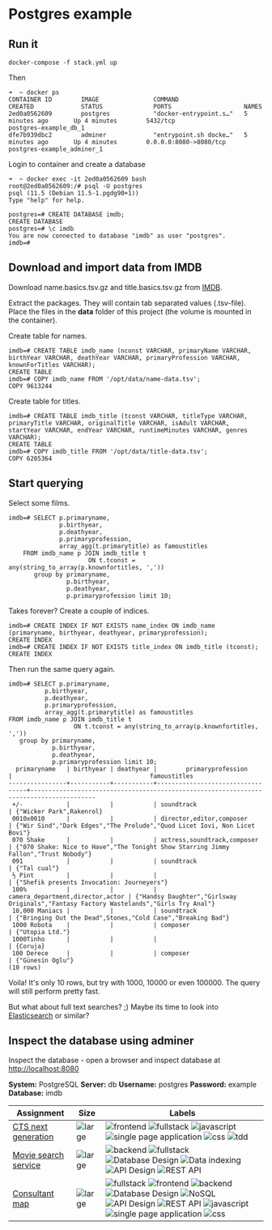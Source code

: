 # Postgres example

## Run it
    docker-compose -f stack.yml up

Then

    ➜  ~ docker ps
    CONTAINER ID        IMAGE               COMMAND                  CREATED             STATUS              PORTS                    NAMES
    2ed0a0562609        postgres            "docker-entrypoint.s…"   5 minutes ago       Up 4 minutes        5432/tcp                 postgres-example_db_1
    dfe7b939dbc2        adminer             "entrypoint.sh docke…"   5 minutes ago       Up 4 minutes        0.0.0.0:8080->8080/tcp   postgres-example_adminer_1

Login to container and create a database

    ➜  ~ docker exec -it 2ed0a0562609 bash
    root@2ed0a0562609:/# psql -U postgres
    psql (11.5 (Debian 11.5-1.pgdg90+1))
    Type "help" for help.
    
    postgres=# CREATE DATABASE imdb;
    CREATE DATABASE
    postgres=# \c imdb
    You are now connected to database "imdb" as user "postgres".
    imdb=#

## Download and import data from IMDB
Download name.basics.tsv.gz and title.basics.tsv.gz from [IMDB](https://datasets.imdbws.com/).

Extract the packages. They will contain tab separated values (.tsv-file).
Place the files in the __data__ folder of this project (the volume is mounted in the container).

Create table for names.

    imdb=# CREATE TABLE imdb_name (nconst VARCHAR, primaryName VARCHAR, birthYear VARCHAR, deathYear VARCHAR, primaryProfession VARCHAR, knownForTitles VARCHAR);
    CREATE TABLE
    imdb=# COPY imdb_name FROM '/opt/data/name-data.tsv';
    COPY 9613244
    
Create table for titles.

    imdb=# CREATE TABLE imdb_title (tconst VARCHAR, titleType VARCHAR, primaryTitle VARCHAR, originalTitle VARCHAR, isAdult VARCHAR, startYear VARCHAR, endYear VARCHAR, runtimeMinutes VARCHAR, genres VARCHAR);
    CREATE TABLE
    imdb=# COPY imdb_title FROM '/opt/data/title-data.tsv';
    COPY 6205364

## Start querying
Select some films.  

    imdb=# SELECT p.primaryname,
                  p.birthyear,
                  p.deathyear,
                  p.primaryprofession,
                  array_agg(t.primarytitle) as famoustitles
        FROM imdb_name p JOIN imdb_title t
                          ON t.tconst = any(string_to_array(p.knownfortitles, ','))
           group by primaryname,
                    p.birthyear,
                    p.deathyear,
                    p.primaryprofession limit 10;
                    
Takes forever? Create a couple of indices.                     

    imdb=# CREATE INDEX IF NOT EXISTS name_index ON imdb_name (primaryname, birthyear, deathyear, primaryprofession);
    CREATE INDEX
    imdb=# CREATE INDEX IF NOT EXISTS title_index ON imdb_title (tconst);
    CREATE INDEX

Then run the same query again.

    imdb=# SELECT p.primaryname,
              p.birthyear,
              p.deathyear,
              p.primaryprofession,
              array_agg(t.primarytitle) as famoustitles
    FROM imdb_name p JOIN imdb_title t
                      ON t.tconst = any(string_to_array(p.knownfortitles, ','))
       group by primaryname,
                p.birthyear,
                p.deathyear,
                p.primaryprofession limit 10;
      primaryname   | birthyear | deathyear |        primaryprofession         |                                      famoustitles
    ----------------+-----------+-----------+----------------------------------+----------------------------------------------------------------------------------------
     +/-            |           |           | soundtrack                       | {"Wicker Park",Rakenrol}
     0010x0010      |           |           | director,editor,composer         | {"Wir Sind","Dark Edges","The Prelude","Quod Licet Iovi, Non Licet Bovi"}
     070 Shake      |           |           | actress,soundtrack,composer      | {"070 Shake: Nice to Have","The Tonight Show Starring Jimmy Fallon","Trust Nobody"}
     091            |           |           | soundtrack                       | {"Tal cual"}
     ½ Pint         |           |           |                                  | {"Shefik presents Invocation: Journeyers"}
     100%           |           |           | camera_department,director,actor | {"Handsy Daughter","Girlsway Originals","Fantasy Factory Wastelands","Girls Try Anal"}
     10,000 Maniacs |           |           | soundtrack                       | {"Bringing Out the Dead",Stones,"Cold Case","Breaking Bad"}
     1000 Robota    |           |           | composer                         | {"Utopia Ltd."}
     1000Tinho      |           |           |                                  | {Coruja}
     100 Derece     |           |           | composer                         | {"Günesin Oglu"}
    (10 rows)
    
Voila! It's only 10 rows, but try with 1000, 10000 or even 100000. The query will still perform pretty fast. 

But what about full text searches? ;) Maybe its time to look into [Elasticsearch](https://www.elastic.co) or similar?

## Inspect the database using adminer 
Inspect the database - open a browser and inspect database at [http://localhost:8080](http://localhost:8080)
    
__System:__ PostgreSQL 
__Server:__ db
__Username:__ postgres 
__Password:__ example
__Database:__ imdb

Assignment | Size | Labels
--- | --- | ---
[CTS next generation](https://github.com/cygni/competence/tree/master/cts-nextgen) | ![large](https://img.shields.io/badge/size-large-red.svg?longCache=true&style=flat)  | ![frontend](https://img.shields.io/badge/Frontend-blueviolet.svg?longCache=true&style=flat) ![fullstack](https://img.shields.io/badge/Fullstack-red.svg?longCache=true&style=flat) ![javascript](https://img.shields.io/badge/JavaScript-informational.svg?longCache=true&style=flat) ![single page application](https://img.shields.io/badge/Single_Page_Application-important.svg?longCache=true&style=flat) ![css](https://img.shields.io/badge/CSS-9cf.svg?longCache=true&style=flat) ![tdd](https://img.shields.io/badge/Test_Driven_Development-success.svg?longCache=true&style=flat)
[Movie search service](https://github.com/cygni/competence/tree/master/movie-search-service) | ![large](https://img.shields.io/badge/size-large-red.svg?longCache=true&style=flat) | ![backend](https://img.shields.io/badge/Backend-blue.svg?longCache=true&style=flat) ![fullstack](https://img.shields.io/badge/Fullstack-red.svg?longCache=true&style=flat) ![Database Design](https://img.shields.io/badge/Database_Design-darkred.svg?longCache=true&style=flat) ![Data indexing](https://img.shields.io/badge/Data_Indexing-darkgreen.svg?longCache=true&style=flat) ![API Design](https://img.shields.io/badge/API_Design-purple.svg?longCache=true&style=flat) ![REST API](https://img.shields.io/badge/REST_API-darkblue.svg?longCache=true&style=flat)
[Consultant map](https://github.com/cygni/competence/tree/master/consultant-map) | ![large](https://img.shields.io/badge/size-large-red.svg?longCache=true&style=flat) | ![fullstack](https://img.shields.io/badge/fullstack-red.svg?longCache=true&style=flat) ![frontend](https://img.shields.io/badge/frontend-blueviolet.svg?longCache=true&style=flat) ![backend](https://img.shields.io/badge/backend-blue.svg?longCache=true&style=flat) ![Database Design](https://img.shields.io/badge/database_design-darkred.svg?longCache=true&style=flat) ![NoSQL](https://img.shields.io/badge/nosql-yellowgreen.svg?longCache=true&style=flat) ![API Design](https://img.shields.io/badge/api_design-purple.svg?longCache=true&style=flat) ![REST API](https://img.shields.io/badge/rest_api-darkblue.svg?longCache=true&style=flat) ![javascript](https://img.shields.io/badge/javascript-informational.svg?longCache=true&style=flat) ![single page application](https://img.shields.io/badge/single_page_application-important.svg?longCache=true&style=flat) ![css](https://img.shields.io/badge/css-9cf.svg?longCache=true&style=flat)
